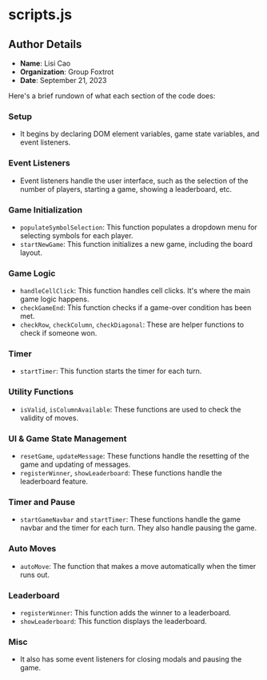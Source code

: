 
# scripts.js

## Author Details
- **Name**: Lisi Cao
- **Organization**: Group Foxtrot
- **Date**: September 21, 2023

Here's a brief rundown of what each section of the code does:

### Setup

- It begins by declaring DOM element variables, game state variables, and event listeners.
  
### Event Listeners

- Event listeners handle the user interface, such as the selection of the number of players, starting a game, showing a leaderboard, etc.

### Game Initialization

- `populateSymbolSelection`: This function populates a dropdown menu for selecting symbols for each player.
- `startNewGame`: This function initializes a new game, including the board layout.

### Game Logic

- `handleCellClick`: This function handles cell clicks. It's where the main game logic happens.
- `checkGameEnd`: This function checks if a game-over condition has been met.
- `checkRow`, `checkColumn`, `checkDiagonal`: These are helper functions to check if someone won.

### Timer

- `startTimer`: This function starts the timer for each turn.

### Utility Functions

- `isValid`, `isColumnAvailable`: These functions are used to check the validity of moves.

### UI & Game State Management

- `resetGame`, `updateMessage`: These functions handle the resetting of the game and updating of messages.
- `registerWinner`, `showLeaderboard`: These functions handle the leaderboard feature.

### Timer and Pause

- `startGameNavbar` and `startTimer`: These functions handle the game navbar and the timer for each turn. They also handle pausing the game.

### Auto Moves

- `autoMove`: The function that makes a move automatically when the timer runs out.

### Leaderboard

- `registerWinner`: This function adds the winner to a leaderboard.
- `showLeaderboard`: This function displays the leaderboard.

### Misc

- It also has some event listeners for closing modals and pausing the game.
